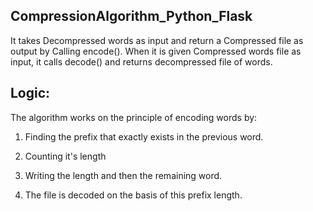 ## CompressionAlgorithm_Python_Flask
It takes Decompressed words as input and return a Compressed file as output by Calling encode(). 
When it is given Compressed words file as input, it calls decode() and returns decompressed file of words.

## Logic:
The algorithm works on the principle of encoding words by:

1. Finding the prefix that exactly exists in the previous word.

2. Counting it's length

3. Writing the length and then the remaining word.

4. The file is decoded on the basis of this prefix length.
